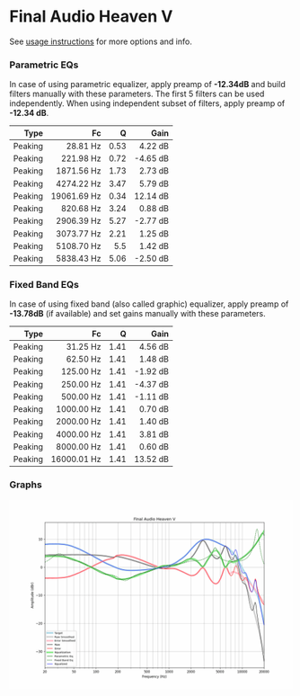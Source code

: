 # Final Audio Heaven V
See [usage instructions](https://github.com/jaakkopasanen/AutoEq#usage) for more options and info.

### Parametric EQs
In case of using parametric equalizer, apply preamp of **-12.34dB** and build filters manually
with these parameters. The first 5 filters can be used independently.
When using independent subset of filters, apply preamp of **-12.34 dB**.

| Type    | Fc          |    Q | Gain     |
|--------:|------------:|-----:|---------:|
| Peaking | 28.81 Hz    | 0.53 | 4.22 dB  |
| Peaking | 221.98 Hz   | 0.72 | -4.65 dB |
| Peaking | 1871.56 Hz  | 1.73 | 2.73 dB  |
| Peaking | 4274.22 Hz  | 3.47 | 5.79 dB  |
| Peaking | 19061.69 Hz | 0.34 | 12.14 dB |
| Peaking | 820.68 Hz   | 3.24 | 0.88 dB  |
| Peaking | 2906.39 Hz  | 5.27 | -2.77 dB |
| Peaking | 3073.77 Hz  | 2.21 | 1.25 dB  |
| Peaking | 5108.70 Hz  | 5.5  | 1.42 dB  |
| Peaking | 5838.43 Hz  | 5.06 | -2.50 dB |

### Fixed Band EQs
In case of using fixed band (also called graphic) equalizer, apply preamp of **-13.78dB**
(if available) and set gains manually with these parameters.

| Type    | Fc          |    Q | Gain     |
|--------:|------------:|-----:|---------:|
| Peaking | 31.25 Hz    | 1.41 | 4.56 dB  |
| Peaking | 62.50 Hz    | 1.41 | 1.48 dB  |
| Peaking | 125.00 Hz   | 1.41 | -1.92 dB |
| Peaking | 250.00 Hz   | 1.41 | -4.37 dB |
| Peaking | 500.00 Hz   | 1.41 | -1.11 dB |
| Peaking | 1000.00 Hz  | 1.41 | 0.70 dB  |
| Peaking | 2000.00 Hz  | 1.41 | 1.40 dB  |
| Peaking | 4000.00 Hz  | 1.41 | 3.81 dB  |
| Peaking | 8000.00 Hz  | 1.41 | 0.60 dB  |
| Peaking | 16000.01 Hz | 1.41 | 13.52 dB |

### Graphs
![](./Final%20Audio%20Heaven%20V.png)